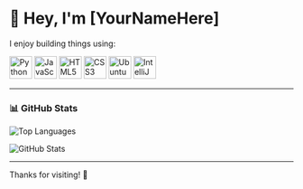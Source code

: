 # 👋 Hey, I'm [YourNameHere]

I enjoy building things using:

<p align="left">
  <img src="https://cdn.jsdelivr.net/gh/devicons/devicon/icons/python/python-original.svg" alt="Python" width="40" height="40"/>
  <img src="https://cdn.jsdelivr.net/gh/devicons/devicon/icons/javascript/javascript-original.svg" alt="JavaScript" width="40" height="40"/>
  <img src="https://cdn.jsdelivr.net/gh/devicons/devicon/icons/html5/html5-original.svg" alt="HTML5" width="40" height="40"/>
  <img src="https://cdn.jsdelivr.net/gh/devicons/devicon/icons/css3/css3-original.svg" alt="CSS3" width="40" height="40"/>
  <img src="https://cdn.jsdelivr.net/gh/devicons/devicon/icons/ubuntu/ubuntu-plain.svg" alt="Ubuntu" width="40" height="40"/>
  <img src="https://cdn.jsdelivr.net/gh/devicons/devicon/icons/intellij/intellij-original.svg" alt="IntelliJ IDEA" width="40" height="40"/>
</p>

---

### 📊 GitHub Stats

![Top Languages](https://github-readme-stats.vercel.app/api/top-langs/?username=yourusername&layout=compact&theme=default)

![GitHub Stats]([https://github-readme-stats.vercel.app/api?username=yourusername&show_icons=true&theme=default](https://camo.githubusercontent.com/d55925f8d317d4092fa9de928e0663e8001c6d5cb48b90257b48b2ac9f18600b/68747470733a2f2f6769746875622d726561646d652d73746174732e76657263656c2e6170702f6170692f746f702d6c616e67733f757365726e616d653d686f727365316a6a2673686f775f69636f6e733d74727565266c6f63616c653d656e266c61796f75743d636f6d70616374))
<!-- You can change the theme to: "radical", "gruvbox", "tokyonight", etc. -->

---

Thanks for visiting! 🚀
